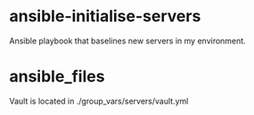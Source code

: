 # ansible-initialise-servers
Ansible playbook that baselines new servers in my environment.
# ansible_files
Vault is located in ./group_vars/servers/vault.yml
